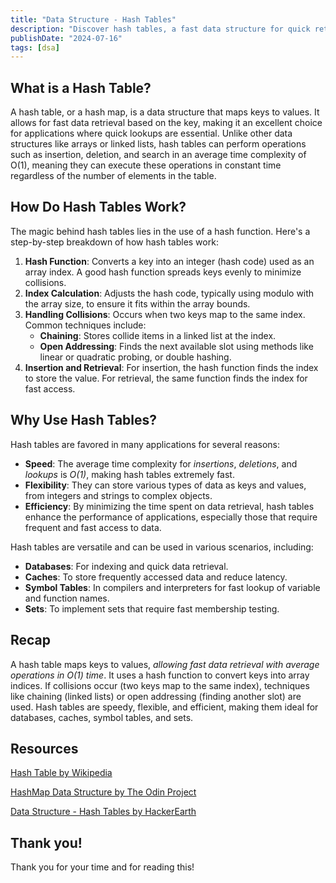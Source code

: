```yaml
---
title: "Data Structure - Hash Tables"
description: "Discover hash tables, a fast data structure for quick retrieval. Learn how they work, handle collisions, and their applications in databases, caches, and more."
publishDate: "2024-07-16"
tags: [dsa]
---
```


## What is a Hash Table?

A hash table, or a hash map, is a data structure that maps keys to values. It allows for fast data retrieval based on the key, making it an excellent choice for applications where quick lookups are essential. Unlike other data structures like arrays or linked lists, hash tables can perform operations such as insertion, deletion, and search in an average time complexity of O(1), meaning they can execute these operations in constant time regardless of the number of elements in the table.

## How Do Hash Tables Work?

The magic behind hash tables lies in the use of a hash function. Here's a step-by-step breakdown of how hash tables work:

1. **Hash Function**: Converts a key into an integer (hash code) used as an array index. A good hash function spreads keys evenly to minimize collisions.
2. **Index Calculation**: Adjusts the hash code, typically using modulo with the array size, to ensure it fits within the array bounds.
3. **Handling Collisions**: Occurs when two keys map to the same index. Common techniques include:
   - **Chaining**: Stores collide items in a linked list at the index.
   - **Open Addressing**: Finds the next available slot using methods like linear or quadratic probing, or double hashing.
4. **Insertion and Retrieval**: For insertion, the hash function finds the index to store the value. For retrieval, the same function finds the index for fast access.

## Why Use Hash Tables?

Hash tables are favored in many applications for several reasons:

- **Speed**: The average time complexity for *insertions*, *deletions*, and *lookups* is *O(1)*, making hash tables extremely fast.
- **Flexibility**: They can store various types of data as keys and values, from integers and strings to complex objects.
- **Efficiency**: By minimizing the time spent on data retrieval, hash tables enhance the performance of applications, especially those that require frequent and fast access to data.

Hash tables are versatile and can be used in various scenarios, including:

- **Databases**: For indexing and quick data retrieval.
- **Caches**: To store frequently accessed data and reduce latency.
- **Symbol Tables**: In compilers and interpreters for fast lookup of variable and function names.
- **Sets**: To implement sets that require fast membership testing.

## Recap

A hash table maps keys to values, *allowing fast data retrieval with average operations in O(1) time*. It uses a hash function to convert keys into array indices. If collisions occur (two keys map to the same index), techniques like chaining (linked lists) or open addressing (finding another slot) are used. Hash tables are speedy, flexible, and efficient, making them ideal for databases, caches, symbol tables, and sets.

## Resources

[Hash Table by Wikipedia](https://en.wikipedia.org/wiki/Hash_table)

[HashMap Data Structure by The Odin Project](https://www.theodinproject.com/lessons/javascript-hashmap-data-structure)

[Data Structure - Hash Tables by HackerEarth](https://www.hackerearth.com/practice/data-structures/hash-tables/basics-of-hash-tables/tutorial/)

## Thank you!

Thank you for your time and for reading this!
